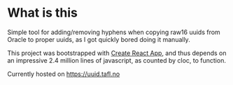 # What is this

Simple tool for adding/removing hyphens when copying raw16 uuids from Oracle to proper uuids, as I got quickly bored doing it manually.

This project was bootstrapped with [Create React App](https://github.com/facebook/create-react-app), and thus depends on an impressive 2.4 million lines of javascript, as counted by cloc, to function.

Currently hosted on https://uuid.tafl.no

